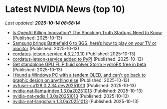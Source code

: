 # Latest NVIDIA News (top 10)
_Last updated: **2025-10-14 08:58:14**_

- [Is OpenAI Killing Innovation? The Shocking Truth Startups Need to Know](https://www.geeky-gadgets.com/openai-and-startups-collaboration-or-competition/) (Published: 2025-10-13)
- [Samsung brings Battlefield 6 to BGS, here’s how to play on your TV or monitor](https://www.sammobile.com/news/samsung-battlefield-6-bgs-how-to-play-on-your-tv-or-monitor/) (Published: 2025-10-13)
- [cordatus-jetson-service 4.3.2.13.10](https://pypi.org/project/cordatus-jetson-service/4.3.2.13.10/) (Published: 2025-10-13)
- [cordatus-jetson-service added to PyPI](https://pypi.org/project/cordatus-jetson-service/) (Published: 2025-10-13)
- [Get standalone GPU FLIP fluid solver Storm HydroFX free in beta](https://www.cgchannel.com/2025/10/download-standalone-gpu-flip-fluid-solver-storm-hydrofx-free-in-beta/) (Published: 2025-10-13)
- [I found a Windows PC with a tandem OLED, and can't go back to graphic design on anything else](https://www.zdnet.com/article/i-found-a-windows-pc-with-a-tandem-oled-and-cant-go-back-to-graphic-design-on-anything-else/) (Published: 2025-10-13)
- [nvfuser-cu128 0.2.34.dev20251013](https://pypi.org/project/nvfuser-cu128/0.2.34.dev20251013/) (Published: 2025-10-13)
- [nvidia-nat-llama-index 1.3.0a20251013](https://pypi.org/project/nvidia-nat-llama-index/1.3.0a20251013/) (Published: 2025-10-13)
- [nvidia-nat-redis 1.3.0a20251013](https://pypi.org/project/nvidia-nat-redis/1.3.0a20251013/) (Published: 2025-10-13)
- [nvidia-nat-langchain 1.3.0a20251013](https://pypi.org/project/nvidia-nat-langchain/1.3.0a20251013/) (Published: 2025-10-13)
